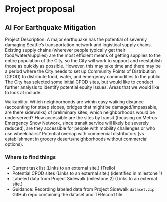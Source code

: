 # Project proposal

## AI For Earthquake Mitigation

Project Description: A major earthquake has the potential of severely damaging Seattle’s transportation network and logistical supply chains. Existing supply chains (wherever people typically get their food/water/supplies) are the most efficient means of getting supplies to the entire population of the City, so the City will work to support and reestablish those as quickly as possible. However, this may take time and there may be a period where the City needs to set up Community Points of Distribution (CPOD) to distribute food, water, and emergency commodities to the public. The City has selected some initial CPOD sites, but would like to conduct further analysis to identify potential equity issues. Areas that we would like to look at include:

Walkability: Which neighborhoods are within easy walking distance (accounting for steep slopes, bridges that might be damaged/impassable, are there sidewalks) of preliminary sites; which neighborhoods would be underserved?
How accessible are the sites by transit (focusing on Metros Emergency Snow Network, since transit service will likely be severely reduced), are they accessible for people with mobility challenges or who use wheelchairs?
Potential overlap with commercial distributors (vs establishment in grocery deserts/neighborhoods without commercial options).

### Where to find things

* Current task list (Links to an external site.) (Trello)
* Potential CPOD sites (Links to an external site.) (identified in milestone 1)
* Labeled data from Project Sidewalk (milestone 2) (Links to an external site.)
* Guidance: Recording labeled data from Project Sidewalk
`dataset.zip`
GitHub repo containing the dataset and TFRecord file
